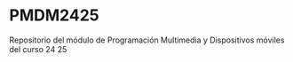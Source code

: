 # PMDM2425
Repositorio del módulo de Programación Multimedia y Dispositivos móviles del curso 24 25
